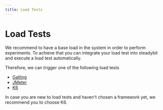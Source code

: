 ```yaml
---
title: Load Tests
---
```


# Load Tests

We recommend to have a base load in the system in order to perform experiments. To achieve that you can integrate your load test into steadybit and execute a load test automatically.

Therefore, we can trigger one of the following load tests

* [Gatling](../../content/integrate/20-loadtests/10-gatling/)
* [JMeter](../../content/integrate/20-loadtests/20-jmeter/)
* [K6](../../content/integrate/20-loadtests/30-k6/)

In case you are new to load tests and haven't chosen a framework yet, we recommend you to choose K6.
